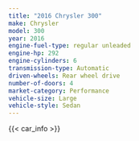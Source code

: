 ```yaml
---
title: "2016 Chrysler 300"
make: Chrysler
model: 300
year: 2016
engine-fuel-type: regular unleaded
engine-hp: 292
engine-cylinders: 6
transmission-type: Automatic
driven-wheels: Rear wheel drive
number-of-doors: 4
market-category: Performance
vehicle-size: Large
vehicle-style: Sedan
---
```


{{< car_info >}}
